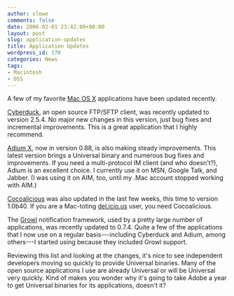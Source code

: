 ```yaml
---
author: slowe
comments: false
date: 2006-02-01 23:42:09+00:00
layout: post
slug: application-updates
title: Application Updates
wordpress_id: 170
categories: News
tags:
- Macintosh
- OSS
---
```


A few of my favorite [Mac OS X](http://www.apple.com/macosx/) applications have been updated recently.

[Cyberduck](http://cyberduck.ch/), an open source FTP/SFTP client, was recently updated to version 2.5.4. No major new changes in this version, just bug fixes and incremental improvements. This is a great application that I highly recommend.

[Adium X](http://www.adiumx.com/index.php), now in version 0.88, is also making steady improvements. This latest version brings a Universal binary and numerous bug fixes and improvements. If you need a multi-protocol IM client (and who doesn't?), Adium is an excellent choice. I currently use it on MSN, Google Talk, and Jabber. (I was using it on AIM, too, until my .Mac account stopped working with AIM.)

[Cocoalicious](http://www.scifihifi.com/cocoalicious/) was also updated in the last few weeks, this time to version 1.0b40. If you are a Mac-toting [del.icio.us](http://del.icio.us/) user, you need Cocoalicious.

The [Growl](http://growl.info/) notification framework, used by a pretty large number of applications, was recently updated to 0.7.4. Quite a few of the applications that I now use on a regular basis---including Cyberduck and Adium, among others---I started using because they included Growl support.

Reviewing this list and looking at the changes, it's nice to see independent developers moving so quickly to provide Universal binaries. Many of the open source applications I use are already Universal or will be Universal very quickly. Kind of makes you wonder why it's going to take Adobe a year to get Universal binaries for its applications, doesn't it?
